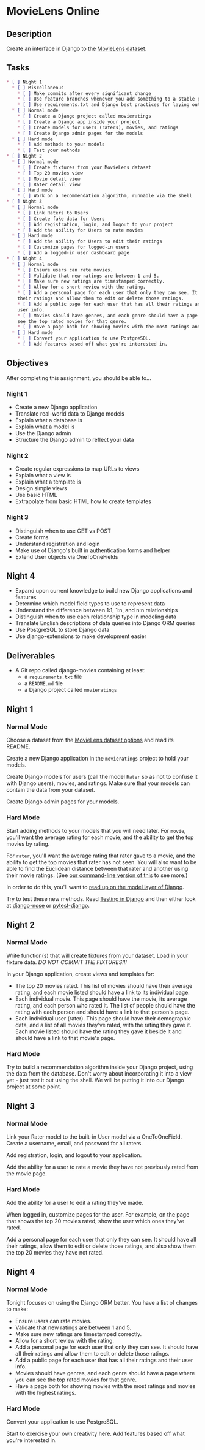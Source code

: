 # MovieLens Online

## Description

Create an interface in Django to the [MovieLens dataset][movielens].

## Tasks
```markdown
* [ ] Night 1
  * [ ] Miscellaneous
    * [ ] Make commits after every significant change
    * [ ] Use feature branches whenever you add something to a stable product
    * [ ] Use requirements.txt and Django best practices for laying out your project
  * [ ] Normal mode
    * [ ] Create a Django project called movieratings
    * [ ] Create a Django app inside your project
    * [ ] Create models for users (raters), movies, and ratings
    * [ ] Create Django admin pages for the models
  * [ ] Hard mode
    * [ ] Add methods to your models
    * [ ] Test your methods
* [ ] Night 2
  * [ ] Normal mode
    * [ ] Create fixtures from your MovieLens dataset
    * [ ] Top 20 movies view
    * [ ] Movie detail view
    * [ ] Rater detail view
  * [ ] Hard mode
    * [ ] Work on a recommendation algorithm, runnable via the shell
* [ ] Night 3
  * [ ] Normal mode
    * [ ] Link Raters to Users
    * [ ] Create fake data for Users
    * [ ] Add registration, login, and logout to your project
    * [ ] Add the ability for Users to rate movies
  * [ ] Hard mode
    * [ ] Add the ability for Users to edit their ratings
    * [ ] Customize pages for logged-in users
    * [ ] Add a logged-in user dashboard page
* [ ] Night 4
  * [ ] Normal mode
    * [ ] Ensure users can rate movies.
    * [ ] Validate that new ratings are between 1 and 5.
    * [ ] Make sure new ratings are timestamped correctly.
    * [ ] Allow for a short review with the rating.
    * [ ] Add a personal page for each user that only they can see. It should have all
    their ratings and allow them to edit or delete those ratings.
    * [ ] Add a public page for each user that has all their ratings and their
    user info.
    * [ ] Movies should have genres, and each genre should have a page where you can
    see the top rated movies for that genre.
    * [ ] Have a page both for showing movies with the most ratings and movies with the highest ratings.
  * [ ] Hard mode
    * [ ] Convert your application to use PostgreSQL.
    * [ ] Add features based off what you're interested in.

```


## Objectives

After completing this assignment, you should be able to...

### Night 1

* Create a new Django application
* Translate real-world data to Django models
* Explain what a database is
* Explain what a model is
* Use the Django admin
* Structure the Django admin to reflect your data

### Night 2

* Create regular expressions to map URLs to views
* Explain what a view is
* Explain what a template is
* Design simple views
* Use basic HTML
* Extrapolate from basic HTML how to create templates

### Night 3

* Distinguish when to use GET vs POST
* Create forms
* Understand registration and login
* Make use of Django's built in authentication forms and helper
* Extend User objects via OneToOneFields

## Night 4

* Expand upon current knowledge to build new Django applications and features
* Determine which model field types to use to represent data
* Understand the difference between 1:1, 1:n, and n:n relationships
* Distinguish when to use each relationship type in modeling data
* Translate English descriptions of data queries into Django ORM queries
* Use PostgreSQL to store Django data
* Use django-extensions to make development easier

## Deliverables

* A Git repo called django-movies containing at least:
  * a `requirements.txt` file
  * a `README.md` file
  * a Django project called `movieratings`

## Night 1

### Normal Mode

Choose a dataset from the [MovieLens dataset options][movielens] and read its
README.

Create a new Django application in the `movieratings` project to hold your
models.

Create Django models for users (call the model `Rater` so as not to
confuse it with Django users), movies, and ratings. Make sure that your models
can contain the data from your dataset.

Create Django admin pages for your models.

[movielens]: http://grouplens.org/datasets/movielens/

### Hard Mode

Start adding methods to your models that you will need later. For `movie`, you'll want the average rating for each movie, and the ability to get the top movies by rating.

For `rater`, you'll want the average rating that rater gave to a movie, and the ability to get the top movies that rater has not seen. You will also want to be able to find the Euclidean distance between that rater and another using their movie ratings. (See [our command-line version of this](https://github.com/tiyd-python-2015-05/movie-recommendations) to see more.)

In order to do this, you'll want to [read up on the model layer of Django](https://docs.djangoproject.com/en/1.8/#the-model-layer).

Try to test these new methods. Read [Testing in Django](https://docs.djangoproject.com/en/1.8/topics/testing/) and then either look at [django-nose](https://pypi.python.org/pypi/django-nose) or [pytest-django](https://pytest-django.readthedocs.org/en/latest/).

## Night 2

### Normal Mode

Write function(s) that will create fixtures from your dataset. Load in your fixture data. _DO NOT COMMIT THE FIXTURES!!!_

In your Django application, create views and templates for:

* The top 20 movies rated. This list of movies should have their average rating, and each movie listed should have a link to its individual page.
* Each individual movie. This page should have the movie, its average rating, and each person who rated it. The list of people should have the rating with each person and should have a link to that person's page.
* Each individual user (rater). This page should have their demographic data, and a list of all movies they've rated, with the rating they gave it. Each movie listed should have the rating they gave it beside it and should have a link to that movie's page.

### Hard Mode

Try to build a recommendation algorithm inside your Django project, using the data from the database. Don't worry about incorporating it into a view yet - just test it out using the shell. We will be putting it into our Django project at some point.


## Night 3

### Normal Mode

Link your Rater model to the built-in User model via a OneToOneField. Create a username, email, and password for all raters.

Add registration, login, and logout to your application.

Add the ability for a user to rate a movie they have not previously rated from the movie page.

### Hard Mode

Add the ability for a user to edit a rating they've made.

When logged in, customize pages for the user. For example, on the page that shows the top 20 movies rated, show the user which ones they've rated.

Add a personal page for each user that only they can see. It should have all their ratings, allow them to edit or delete those ratings, and also show them the top 20 movies they have not rated.

## Night 4

### Normal Mode

Tonight focuses on using the Django ORM better. You have a list of changes
to make:

* Ensure users can rate movies.
* Validate that new ratings are between 1 and 5.
* Make sure new ratings are timestamped correctly.
* Allow for a short review with the rating.
* Add a personal page for each user that only they can see. It should have all
their ratings and allow them to edit or delete those ratings.
* Add a public page for each user that has all their ratings and their
user info.
* Movies should have genres, and each genre should have a page where you can
see the top rated movies for that genre.
* Have a page both for showing movies with the most ratings and movies with the highest ratings.

### Hard Mode

Convert your application to use PostgreSQL.

Start to exercise your own creativity here. Add features based off what you're
interested in.
